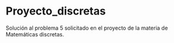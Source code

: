 # Proyecto_discretas
Solución al problema 5 solicitado en el proyecto de la materia de Matemáticas discretas.
